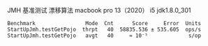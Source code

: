 JMH 基准测试 漂移算法  macbook pro 13（2020） i5  jdk1.8.0_301
```
Benchmark                Mode  Cnt      Score     Error  Units
StartUpJmh.testGetPojo  thrpt   40  58835.536 ± 535.605  ops/s
StartUpJmh.testGetPojo   avgt   40     ≈ 10⁻⁵             s/op
```

